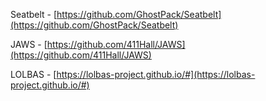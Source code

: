 Seatbelt - [https://github.com/GhostPack/Seatbelt](https://github.com/GhostPack/Seatbelt)

JAWS - [https://github.com/411Hall/JAWS](https://github.com/411Hall/JAWS)

LOLBAS - [https://lolbas-project.github.io/#](https://lolbas-project.github.io/#)

